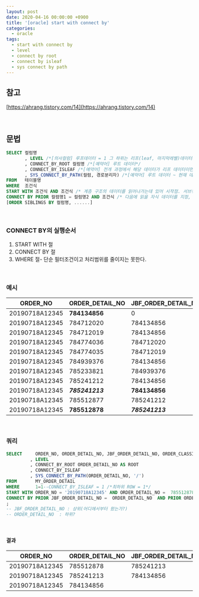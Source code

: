 ```yaml
---
layout: post
date: 2020-04-16 00:00:00 +0900
title: '[oracle] start with connect by'
categories:
  - oracle
tags:
  - start with connect by
  - level
  - connect by root
  - connect by isleaf
  - sys connect by path
---
```


## 참고
[https://ahrang.tistory.com/14](https://ahrang.tistory.com/14)

<br>

## 문법
```sql
SELECT 컬럼명
       , LEVEL /*[의사컬럼] 루프데이터 = 1 그 하위는 리프(leaf, 마지막레벨)데이터까지 1씩 증가*/
       , CONNECT_BY_ROOT 컬럼명 /*[예약어] 루트 데이터*/
       , CONNECT_BY_ISLEAF /*[예약어] 전개 과정에서 해당 데이터가 리프 데이터이면 1, 그렇지 않으면 0 */
       , SYS_CONNECT_BY_PATH(컬럼, 경로분리자) /*[예약어] 루트 데이터 ~ 현재 데이터까지 경로*/
FROM   테이블명
WHERE  조건식
START WITH 조건식 AND 조건식 /* 계층 구조의 데이터를 읽어나가는데 있어 시작점. 서브쿼리 가능 */
CONNECT BY PRIOR 컬렴명1 = 컬럼명2 AND 조건식 /* 다음에 읽을 자식 데이터를 지정, PRIOR가 붙은 컬럼명1의 값을 읽어 컬럼명2에 대입, 즉  PRIOR '1234' = 컬럼명2 요런식. 서브쿼리 불가*/
[ORDER SIBLINGS BY 컬럼명, ......]
```

<br>

### CONNECT BY의 실행순서
1. START WITH 절
2. CONNECT BY 절
3. WHERE 절- 단순 필터조건이고 처리범위를 줄이지는 못한다.

<br>

### 예시

| ORDER_NO | ORDER_DETAIL_NO | JBF_ORDER_DETAIL_NO | ORDER_CLASSIFICATION_CODE |
|---|---|---|---|
| 20190718A12345 | **784134856** |0	|10|
| 20190718A12345 | 784712020 | 784134856 | 14 |
| 20190718A12345 | 784712019 | 784134856 | 16 |
| 20190718A12345 | 784774036 | 784712020 | 15 |
| 20190718A12345 | 784774035 | 784712019 | 17 |
| 20190718A12345 | 784939376 | 784134856 | 12 |
| 20190718A12345 | 785233821 | 784939376 | 13 |
| 20190718A12345 | 785241212 | 784134856 | 16 |
| 20190718A12345 | _**785241213**_ | **784134856** | 14 |
| 20190718A12345 | 785512877 | 785241212 | 17 |
| 20190718A12345 | **785512878** | _**785241213**_ | 15 |

<br>

### 쿼리
```sql
SELECT     ORDER_NO, ORDER_DETAIL_NO, JBF_ORDER_DETAIL_NO, ORDER_CLASSIFICATION_CODE
         , LEVEL
         , CONNECT_BY_ROOT ORDER_DETAIL_NO AS ROOT
         , CONNECT_BY_ISLEAF
         , SYS_CONNECT_BY_PATH(ORDER_DETAIL_NO, '/')
FROM       MY_ORDER_DETAIL
WHERE      1=1--CONNECT_BY_ISLEAF = 1 /*최하위 ROW = 1*/
START WITH ORDER_NO = '20190718A12345' AND ORDER_DETAIL_NO =  785512878 /* 반품할대상 */
CONNECT BY PRIOR JBF_ORDER_DETAIL_NO =  ORDER_DETAIL_NO  AND PRIOR ORDER_NO = ORDER_NO
;
-- JBF_ORDER_DETAIL_NO : 상위(어디에서부터 왔는가?)
-- ORDER_DETAIL_NO  : 하위?
```

<br>

#### 결과

| ORDER_NO | ORDER_DETAIL_NO | JBF_ORDER_DETAIL_NO | ORDER_CLASSIFICATION_CODE | LEVEL | ROOT | CONNECT_BY_ISLEAF | SYS_CONNECT_BY_PATH(ORDER_DETAIL_NO,'/')  |
|---|---|---|---|---|---|---|---|
| 20190718A12345 | 785512878 | 785241213 | 15 | 1 | 785512878 | 0 | /785512878	                    
| 20190718A12345 | 785241213 | 784134856 | 14 | 2 | 785512878 | 0 | /785512878/785241213	          
| 20190718A12345 | 784134856 | 	         | 10 | 3 | 785512878 | 1 | /785512878/785241213/784134856
